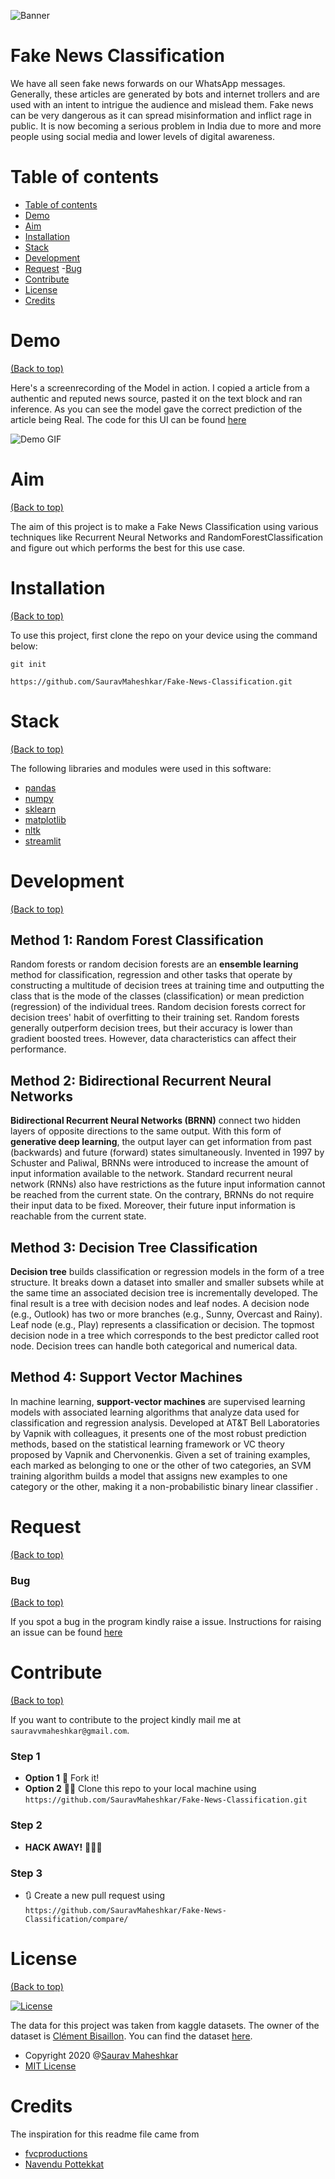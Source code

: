 ![Banner](https://github.com/SauravMaheshkar/Fake-News-Classification/blob/master/Banner.png)

# Fake News Classification

We have all seen fake news forwards on our WhatsApp messages. Generally, these articles are generated by bots and internet trollers and are used with an intent to intrigue the audience and mislead them. Fake news can be very dangerous as it can spread misinformation and inflict rage in public. It is now becoming a serious problem in India due to more and more people using social media and lower levels of digital awareness.


# Table of contents

- [Table of contents](#table-of-contents)
- [Demo](#demo)
- [Aim](#aim)
- [Installation](#installation)
- [Stack](#stack)
- [Development](#development)
- [Request](#request)
    -[Bug](#bug)
- [Contribute](#contribute)
- [License](#license)
- [Credits](#credits)


# Demo
[(Back to top)](#table-of-contents)

Here's a screenrecording of the Model in action. I copied a article from a authentic and reputed news source, pasted it on the text block and ran inference. As you can see the model gave the correct prediction of the article being Real. The code for this UI can be found [here](https://github.com/SauravMaheshkar/Fake-News-Classification/tree/master/demo)

![Demo GIF](https://github.com/SauravMaheshkar/Fake-News-Classification/blob/master/demo.gif)


# Aim
[(Back to top)](#table-of-contents)

The aim of this project is to make a Fake News Classification using various techniques like Recurrent Neural Networks and RandomForestClassification and figure out which performs the best for this use case.


# Installation
[(Back to top)](#table-of-contents)

To use this project, first clone the repo on your device using the command below:

```git init```

```https://github.com/SauravMaheshkar/Fake-News-Classification.git``` 



# Stack

[(Back to top)](#table-of-contents)

The following libraries and modules were used in this software:

- [pandas](https://pandas.pydata.org/)
- [numpy](https://numpy.org/)
- [sklearn](https://scikit-learn.org/stable/)
- [matplotlib](https://matplotlib.org/)
- [nltk](https://www.nltk.org/py-modindex.html)
- [streamlit](https://docs.streamlit.io/en/stable/)


# Development
[(Back to top)](#table-of-contents)

## Method 1: Random Forest Classification
Random forests or random decision forests are an **ensemble learning** method for classification, regression and other tasks that operate by constructing a multitude of decision trees at training time and outputting the class that is the mode of the classes (classification) or mean prediction (regression) of the individual trees. Random decision forests correct for decision trees' habit of overfitting to their training set. Random forests generally outperform decision trees, but their accuracy is lower than gradient boosted trees. However, data characteristics can affect their performance.

## Method 2: Bidirectional Recurrent Neural Networks
**Bidirectional Recurrent Neural Networks (BRNN)** connect two hidden layers of opposite directions to the same output. With this form of **generative deep learning**, the output layer can get information from past (backwards) and future (forward) states simultaneously. Invented in 1997 by Schuster and Paliwal, BRNNs were introduced to increase the amount of input information available to the network. Standard recurrent neural network (RNNs) also have restrictions as the future input information cannot be reached from the current state. On the contrary, BRNNs do not require their input data to be fixed. Moreover, their future input information is reachable from the current state.

## Method 3: Decision Tree Classification
**Decision tree** builds classification or regression models in the form of a tree structure. It breaks down a dataset into smaller and smaller subsets while at the same time an associated decision tree is incrementally developed. The final result is a tree with decision nodes and leaf nodes. A decision node (e.g., Outlook) has two or more branches (e.g., Sunny, Overcast and Rainy). Leaf node (e.g., Play) represents a classification or decision. The topmost decision node in a tree which corresponds to the best predictor called root node. Decision trees can handle both categorical and numerical data. 

## Method 4: Support Vector Machines
In machine learning, **support-vector machines** are supervised learning models with associated learning algorithms that analyze data used for classification and regression analysis. Developed at AT&T Bell Laboratories by Vapnik with colleagues, it presents one of the most robust prediction methods, based on the statistical learning framework or VC theory proposed by Vapnik and Chervonenkis. Given a set of training examples, each marked as belonging to one or the other of two categories, an SVM training algorithm builds a model that assigns new examples to one category or the other, making it a non-probabilistic binary linear classifier .
# Request
[(Back to top)](#table-of-contents)

### Bug 
[(Back to top)](#table-of-contents)

If you spot a bug in the program kindly raise a issue. Instructions for raising an issue can be found [here](https://docs.github.com/en/enterprise/2.15/user/articles/creating-an-issue)


# Contribute
[(Back to top)](#table-of-contents)

If you want to contribute to the project kindly mail me at `sauravvmaheshkar@gmail.com`.

### Step 1
 - **Option 1**
   🍴 Fork it!  
 - **Option 2**
    👯‍♂️ Clone this repo to your local machine using `https://github.com/SauravMaheshkar/Fake-News-Classification.git`
### Step 2

- **HACK AWAY!** 🔨🔨🔨

### Step 3

- 🔃 Create a new pull request using `https://github.com/SauravMaheshkar/Fake-News-Classification/compare/`


# License
[(Back to top)](#table-of-contents)

[![License](http://img.shields.io/:license-mit-blue.svg)](http://doge.mit-license.org)

The data for this project was taken from kaggle datasets. The owner of the dataset is [Clément Bisaillon](https://www.kaggle.com/clmentbisaillon). You can find the dataset [here](https://www.kaggle.com/clmentbisaillon/fake-and-real-news-dataset).

- Copyright 2020 @[Saurav Maheshkar](https://sauravmaheshkar.github.io/)
- [MIT License](https://opensource.org/licenses/MIT)


# Credits

The inspiration for this readme file came from
- [fvcproductions](https://gist.github.com/fvcproductions/1bfc2d4aecb01a834b46#license)
- [Navendu Pottekkat](https://github.com/navendu-pottekkat/awesome-readme/blob/master/README-template.md)

